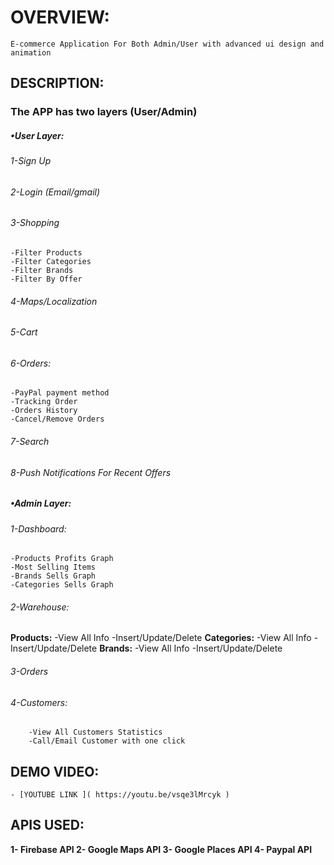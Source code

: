 # OVERVIEW:
	E-commerce Application For Both Admin/User with advanced ui design and animation
## DESCRIPTION: 
### The APP has two layers (User/Admin)
##### •User Layer:
###### 1-Sign Up 
###### 2-Login (Email/gmail) 
###### 3-Shopping 
    -Filter Products 
    -Filter Categories 
    -Filter Brands
    -Filter By Offer
###### 4-Maps/Localization
###### 5-Cart
###### 6-Orders:
    -PayPal payment method
    -Tracking Order
    -Orders History
    -Cancel/Remove Orders
###### 7-Search
###### 8-Push Notifications For Recent Offers
##### •Admin Layer:
###### 1-Dashboard:
 	-Products Profits Graph 
	-Most Selling Items
	-Brands Sells Graph
	-Categories Sells Graph
###### 2-Warehouse:
__Products:__ 
	-View All Info
	-Insert/Update/Delete
__Categories:__
        -View All Info
        -Insert/Update/Delete
__Brands:__
        -View All Info
        -Insert/Update/Delete
###### 3-Orders
###### 4-Customers:
     	-View All Customers Statistics
     	-Call/Email Customer with one click
## DEMO VIDEO:
	- [YOUTUBE LINK ]( https://youtu.be/vsqe3lMrcyk )
## APIS USED:
__1- Firebase API
2- Google Maps API
3- Google Places API 
4- Paypal API__



